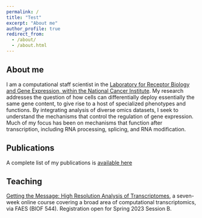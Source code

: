 ```yaml
---
permalink: /
title: "Test"
excerpt: "About me"
author_profile: true
redirect_from: 
  - /about/
  - /about.html
---
```



About me
------
I am a computational staff scientist in the [Laboratory for Receptor Biology and Gene Expression, within the National Cancer Institute](https://ccr.cancer.gov/laboratory-of-receptor-biology-and-gene-expression).  My research addresses the question of how cells can differentially deploy essentially the same gene content, to give rise to a host of specialized phenotypes and functions.  By integrating analysis of diverse omics datasets, I seek to understand the mechanisms that control the regulation of gene expression.  Much of my focus has been on mechanisms that function after transcription, including RNA processing, splicing, and RNA modification.

Publications
------
A complete list of my publications is [available here]( https://scholar.google.com/citations?hl=en&user=-UBk_eQAAAAJURL)

Teaching
------
[Getting the Message: High Resolution Analysis of Transcriptomes](https://catalog.faes.org/bioinformatics-and-data-science/biof-544), a seven-week online course covering a broad area of computational transcriptomics, via FAES (BIOF 544). Registration open for Spring 2023 Session B.
 